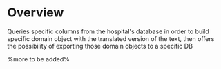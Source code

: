 Overview
=========

Queries specific columns from the hospital's database in order to build specific domain object with the translated
version of the text, then offers the possibility of exporting those domain objects to a specific DB

%more to be added%